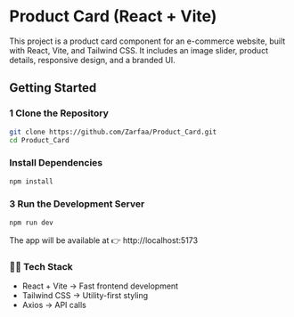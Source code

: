 #  Product Card (React + Vite)

This project is a product card component for an e-commerce website, built with React, Vite, and Tailwind CSS.
It includes an image slider, product details, responsive design, and a branded UI.

##  Getting Started  

### 1️ Clone the Repository  
```bash
git clone https://github.com/Zarfaa/Product_Card.git
cd Product_Card
```

### Install Dependencies  
```bash
npm install
```

### 3 Run the Development Server
```bash
npm run dev
```
The app will be available at 👉 http://localhost:5173


### 👨‍💻 Tech Stack
- React + Vite → Fast frontend development
- Tailwind CSS → Utility-first styling
- Axios → API calls


